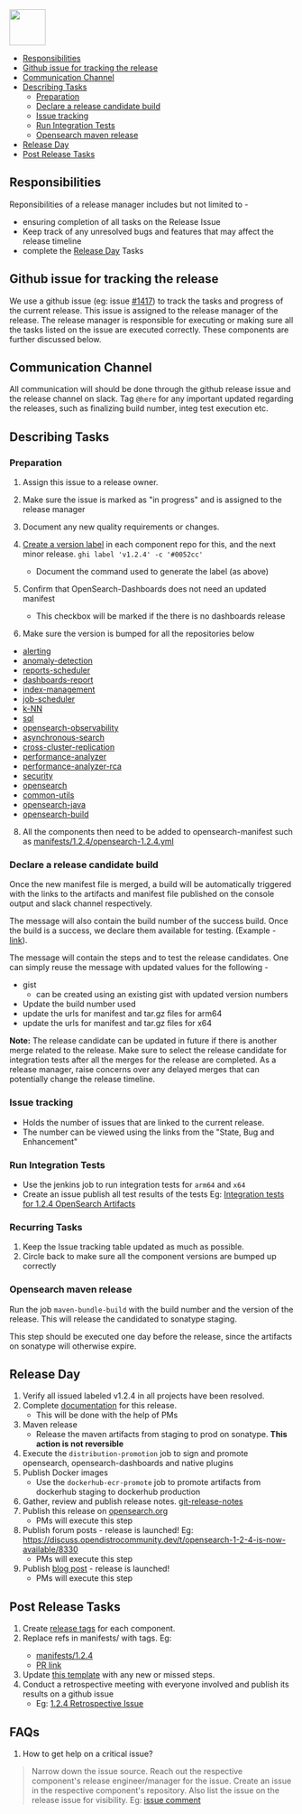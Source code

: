 <img src="https://opensearch.org/assets/brand/SVG/Logo/opensearch_logo_default.svg" height="64px"/>

- [Responsibilities](#responsibilities)
- [Github issue for tracking the release](#github-issue-for-tracking-the-release)
- [Communication Channel](#communication-channel)
- [Describing Tasks](#describing-tasks)
  - [Preparation](#preparation)
  - [Declare a release candidate build](#declare-a-release-candidate-build)
  - [Issue tracking](#issue-tracking)
  - [Run Integration Tests](#run-integration-tests)
  - [Opensearch maven release](#opensearch-maven-release)
- [Release Day](#release-day)
- [Post Release Tasks](#post-release-tasks)
  
## Responsibilities
Reponsibilities of a release manager includes but not limited to - 
- ensuring completion of all tasks on the Release Issue
- Keep track of any unresolved bugs and features that may affect the release timeline
- complete the [Release Day](#release-day) Tasks

## Github issue for tracking the release
We use a github issue (eg: issue [#1417](https://github.com/opensearch-project/opensearch-build/issues/1417)) to track 
the tasks and progress of the current release. This issue is assigned to the release 
manager of the release. The release manager is responsible for executing or making sure 
all the tasks listed on the issue are executed correctly. These components are further discussed below.

## Communication Channel
All communication will should be done through the github release issue and the release channel on slack. 
Tag `@here` for any important updated regarding the releases, such as finalizing build number, integ test execution etc.

## Describing Tasks
### Preparation
1. Assign this issue to a release owner. 
2. Make sure the issue is marked as "in progress" and is assigned to the release manager 
3. Document any new quality requirements or changes.
4. [Create a version label](https://github.com/opensearch-project/opensearch-plugins/blob/main/META.md#create-or-update-labels-in-all-plugin-repos) in each component repo for this, and the next minor release.
    `ghi label 'v1.2.4' -c '#0052cc'`
    - Document the command used to generate the label (as above)
5. Confirm that OpenSearch-Dashboards does not need an updated manifest
    - This checkbox will be marked if the there is no dashboards release 

6. Make sure the version is bumped for all the repositories below
  - [alerting](https://github.com/opensearch-project/alerting)
  - [anomaly-detection](https://github.com/opensearch-project/anomaly-detection)
  - [reports-scheduler](https://github.com/opensearch-project/OpenSearch-Dashboards)
  - [dashboards-report](https://github.com/opensearch-project/OpenSearch-Dashboards)
  - [index-management](https://github.com/opensearch-project/index-management)
  - [job-scheduler](https://github.com/opensearch-project/job-scheduler)
  - [k-NN](https://github.com/opensearch-project/k-NN)
  - [sql](https://github.com/opensearch-project/sql)
  - [opensearch-observability](https://github.com/opensearch-project/observability)
  - [asynchronous-search](https://github.com/opensearch-project/asynchronous-search)
  - [cross-cluster-replication](https://github.com/opensearch-project/cross-cluster-replication)
  - [performance-analyzer](https://github.com/opensearch-project/performance-analyzer)
  - [performance-analyzer-rca](https://github.com/opensearch-project/performance-analyzer-rca)
  - [security](https://github.com/opensearch-project/security)
  - [opensearch](https://github.com/opensearch-project/OpenSearch)
  - [common-utils](https://github.com/opensearch-project/common-utils)
  - [opensearch-java](https://github.com/opensearch-project/opensearch-java)
  - [opensearch-build](https://github.com/opensearch-project/opensearch-build)

8. All the components then need to be added to opensearch-manifest such as [manifests/1.2.4/opensearch-1.2.4.yml](/opensearch-project/opensearch-build/tree/main/manifests/1.2.4/opensearch-1.2.4.yml)

### Declare a release candidate build
Once the new manifest file is merged, a build will be automatically triggered with the links to the 
artifacts and manifest file published on the console output and slack channel respectively.

The message will also contain the build number of the success build. Once the build is a success, 
we declare them available for testing. (Example - [link](https://github.com/opensearch-project/opensearch-build/issues/1417#issuecomment-1010576235)).

The message will contain the steps and to test the release candidates. 
One can simply reuse the message with updated values for the following - 
- gist
  - can be created using an existing gist with updated version numbers
- Update the build number used
- update the urls for manifest and tar.gz files for arm64
- update the urls for manifest and tar.gz files for x64

**Note:** The release candidate can be updated in future if there is another merge related to the release. Make sure to 
select the release candidate for integration tests after all the merges for the release are completed. As a release manager,
raise concerns over any delayed merges that can potentially change the release timeline.

### Issue tracking
- Holds the number of issues that are linked to the current release. 
- The number can be viewed using the links from the "State, Bug and Enhancement"

### Run Integration Tests
- Use the jenkins job to run integration tests for `arm64` and `x64`
- Create an issue publish all test results of the tests Eg: [Integration tests for 1.2.4 OpenSearch Artifacts](https://github.com/opensearch-project/opensearch-build/issues/1479)

### Recurring Tasks
1. Keep the Issue tracking table updated as much as possible.
2. Circle back to make sure all the component versions are bumped up correctly

### Opensearch maven release
Run the job `maven-bundle-build` with the build number and the version of the release. 
This will release the candidated to sonatype staging. 

This step should be executed one day before the release, since the artifacts on sonatype will otherwise expire.

## Release Day
1. Verify all issued labeled v1.2.4 in all projects have been resolved.
2. Complete [documentation](https://github.com/opensearch-project/documentation-website) for this release. 
   - This will be done with the help of PMs
3. Maven release 
   - Release the maven artifacts from staging to prod on sonatype. **This action is not reversible**
4. Execute the `distribution-promotion` job to sign and promote opensearch, opensearch-dashboards and native plugins
5. Publish Docker images
   - Use the `dockerhub-ecr-promote` job to promote artifacts from dockerhub staging to dockerhub production
6. Gather, review and publish release notes. [git-release-notes](https://github.com/ariatemplates/git-release-notes)
7. Publish this release on [opensearch.org](https://opensearch.org/downloads.html)
   - PMs will execute this step
8. Publish forum posts - release is launched! Eg: https://discuss.opendistrocommunity.dev/t/opensearch-1-2-4-is-now-available/8330
   - PMs will execute this step
9. Publish [blog post](https://github.com/opensearch-project/project-website) - release is launched!
   - PMs will execute this step

## Post Release Tasks
1. Create [release tags](https://github.com/opensearch-project/.github/blob/main/RELEASING.md#tagging) for each component.
2. Replace refs in manifests/<version> with tags. Eg:
   - [manifests/1.2.4](/opensearch-project/opensearch-build/tree/main/manifests/1.2.4)
   - [PR link](https://github.com/opensearch-project/opensearch-build/pull/1503)
3. Update [this template](https://github.com/opensearch-project/opensearch-build/blob/main/.github/ISSUE_TEMPLATE/release_template.md) with any new or missed steps.
4. Conduct a retrospective meeting with everyone involved and publish its results on a github issue
   - Eg: [1.2.4 Retrospective Issue](https://github.com/opensearch-project/opensearch-build/issues/1514)

## FAQs
1. How to get help on a critical issue?
> Narrow down the issue source. Reach out the respective component's release engineer/manager for the issue. Create an issue 
> in the respective component's repository. Also list the issue on the release issue for visibility. Eg: [issue comment](https://github.com/opensearch-project/opensearch-build/issues/1417#issuecomment-1011675002)
